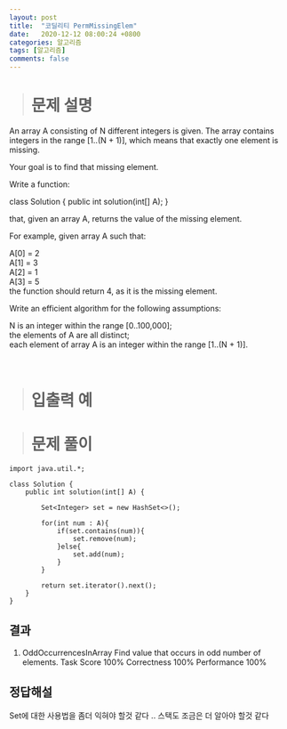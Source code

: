 ```yaml
---
layout: post
title:  "코딜리티 PermMissingElem"
date:   2020-12-12 08:00:24 +0800
categories: 알고리즘
tags: [알고리즘]
comments: false
---
```


># 문제 설명

An array A consisting of N different integers is given. The array contains integers in the range [1..(N + 1)], which means that exactly one element is missing.  
  
Your goal is to find that missing element.  
  
Write a function:  
  
class Solution { public int solution(int[] A); }  
  
that, given an array A, returns the value of the missing element.  
  
For example, given array A such that:  
  
  A[0] = 2  
  A[1] = 3  
  A[2] = 1  
  A[3] = 5  
the function should return 4, as it is the missing element.  
  
Write an efficient algorithm for the following assumptions:  
  
N is an integer within the range [0..100,000];  
the elements of A are all distinct;  
each element of array A is an integer within the range [1..(N + 1)].  
    
<br/>

># 입출력 예




># 문제 풀이

```
import java.util.*;

class Solution {
    public int solution(int[] A) {
        
        Set<Integer> set = new HashSet<>();

        for(int num : A){
            if(set.contains(num)){
                set.remove(num);
            }else{
                set.add(num);
            }
        }

        return set.iterator().next();
    }
}
```

## 결과

1. OddOccurrencesInArray
Find value that occurs in odd number of elements.
Task Score
100%
Correctness
100%
Performance
100%


## 정답해설

Set에 대한 사용법을 좀더 익혀야 할것 같다 .. 스택도 조금은 더 알아야 할것 같다




